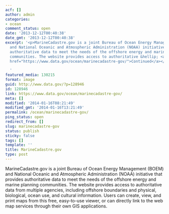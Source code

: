 ```yaml
---
acf: []
author: admin
categories:
- ocean
comment_status: open
date: '2013-12-12T00:40:38'
date_gmt: '2013-12-12T00:40:38'
excerpt: '<p>MarineCadastre.gov is a joint Bureau of Ocean Energy Management (BOEM)
  and National Oceanic and Atmospheric Administration (NOAA) initiative that provides
  authoritative data to meet the needs of the offshore energy and marine planning
  communities. The website provides access to authoritative &hellip; <a aria-describedby="post-title-128946"
  href="https://www.data.gov/ocean/marinecadastre-gov/">Continued</a></p>

  '
featured_media: 130215
format: image
guid: http://www.data.gov/?p=128946
id: 128946
link: https://www.data.gov/ocean/marinecadastre-gov/
meta: []
modified: '2014-01-16T08:21:49'
modified_gmt: '2014-01-16T13:21:49'
permalink: /ocean/marinecadastre-gov/
ping_status: open
redirect_from: []
slug: marinecadastre-gov
status: publish
sticky: false
tags: []
template: ''
title: MarineCadastre.gov
type: post
---
```

MarineCadastre.gov is a joint Bureau of Ocean Energy Management (BOEM) and National Oceanic and Atmospheric Administration (NOAA) initiative that provides authoritative data to meet the needs of the offshore energy and marine planning communities. The website provides access to authoritative data from multiple agencies, including offshore boundaries and physical, biological, ocean use, and cultural information. Users can create, view, and print maps from this free, easy-to-use viewer, or can directly link to the web map services through their own GIS applications. 


